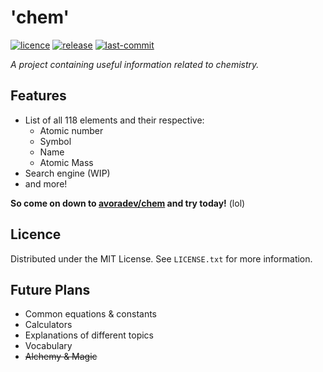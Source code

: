 # 'chem'

<!-- BADGES -->
[![licence][license-shield]][license-url]
[![release][release-shield]][release-url]
[![last-commit][last-commit-shield]][last-commit-url]

*A project containing useful information related to chemistry.*

<!-- FEATURES -->
## Features

- List of all 118 elements and their respective:
  - Atomic number
  - Symbol
  - Name
  - Atomic Mass
- Search engine (WIP)
- and more!

**So come on down to [avoradev/chem][avo-chem-url] and try today!** (lol)

<!-- LICENCE -->
## Licence

Distributed under the MIT License. See `LICENSE.txt` for more information.

<!-- FUTURE PLANS -->
## Future Plans

- Common equations & constants
- Calculators
- Explanations of different topics
- Vocabulary
- ~~Alchemy & Magic~~

<!-- MARKDOWN LINKS -->
[avo-chem-url]: https://avoradev.github.io/chem/
[license-shield]: https://img.shields.io/github/license/avoradev/chem
[license-url]: https://github.com/avoRaDev/chem/blob/v2.1.0-beta/LICENSE
[release-shield]: https://img.shields.io/github/v/release/avoradev/chem?include_prereleases
[release-url]: https://github.com/avoRaDev/chem/releases
[last-commit-shield]: https://img.shields.io/github/last-commit/avoradev/chem
[last-commit-url]: https://github.com/avoRaDev/chem/commit/master
